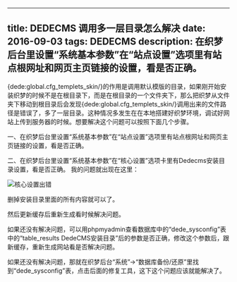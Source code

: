 
---
title: DEDECMS 调用多一层目录怎么解决
date: 2016-09-03
tags: DEDECMS
description: 在织梦后台里设置“系统基本参数”在“站点设置”选项里有站点根网址和网页主页链接的设置，看是否正确。
---

{dede:global.cfg_templets_skin/}的作用是调用默认模版的目录，如果刚开始安装织梦的时候不是在根目录下，而是在根目录的一个文件夹下，那么把织梦从文件夹下移动到根目录后会发现{dede:global.cfg_templets_skin/}调用出来的文件路径是错误了，多了一层目录。这种情况多发生在在本地搭建好织梦环境，调试好网站上传到服务器的时候。想要解决这个问题可以按照下面几个步骤。

<!--more-->

一、在织梦后台里设置“系统基本参数”在“站点设置”选项里有站点根网址和网页主页链接的设置，看是否正确。

二、在织梦后台里设置“系统基本参数”在“核心设置”选项卡里有Dedecms安装目录设置，看是否正确。
我的问题就出现在这里：

![核心设置出错](http://upload-images.jianshu.io/upload_images/693141-16f2e9b31584805e.png?imageMogr2/auto-orient/strip%7CimageView2/2/w/1240)

删掉安装目录里面的所有内容就可以了。

然后更新缓存后重新生成看时候解决问题。

如果还没有解决问题，可以用phpmyadmin查看数据库中的“dede_sysconfig”表中的“table_results    DedeCMS安装目录”后的参数是否正确，修改这个参数后，跟新缓存，重新生成网站看是否解决问题。

如果还没有解决问题，那就在织梦后台“系统”->“数据库备份/还原”里找到“dede_sysconfig”表，点击后面的修复工具，这下这个问题应该就能解决了。


